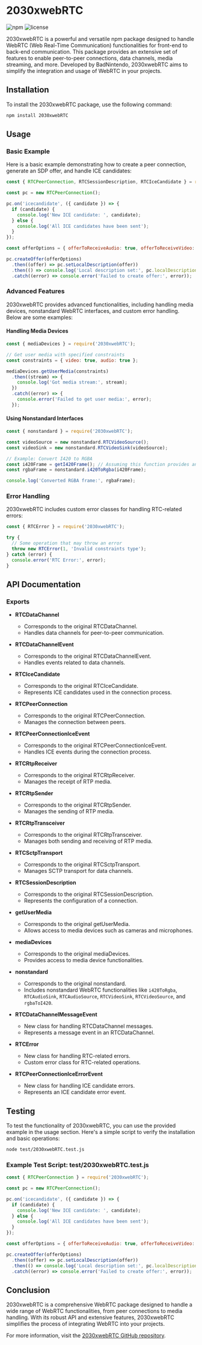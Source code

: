 # 2030xwebRTC

![npm](https://img.shields.io/npm/v/2030xwebRTC)
![license](https://img.shields.io/github/license/BadNintendo/2030xwebRTC)

2030xwebRTC is a powerful and versatile npm package designed to handle WebRTC (Web Real-Time Communication) functionalities for front-end to back-end communication. This package provides an extensive set of features to enable peer-to-peer connections, data channels, media streaming, and more. Developed by BadNintendo, 2030xwebRTC aims to simplify the integration and usage of WebRTC in your projects.

## Installation

To install the 2030xwebRTC package, use the following command:

```bash
npm install 2030xwebRTC
```

## Usage

### Basic Example

Here is a basic example demonstrating how to create a peer connection, generate an SDP offer, and handle ICE candidates:

```javascript
const { RTCPeerConnection, RTCSessionDescription, RTCIceCandidate } = require('2030xwebRTC');

const pc = new RTCPeerConnection();

pc.on('icecandidate', ({ candidate }) => {
  if (candidate) {
    console.log('New ICE candidate: ', candidate);
  } else {
    console.log('All ICE candidates have been sent');
  }
});

const offerOptions = { offerToReceiveAudio: true, offerToReceiveVideo: true };

pc.createOffer(offerOptions)
  .then((offer) => pc.setLocalDescription(offer))
  .then(() => console.log('Local description set:', pc.localDescription))
  .catch((error) => console.error('Failed to create offer:', error));
```

### Advanced Features

2030xwebRTC provides advanced functionalities, including handling media devices, nonstandard WebRTC interfaces, and custom error handling. Below are some examples:

#### Handling Media Devices

```javascript
const { mediaDevices } = require('2030xwebRTC');

// Get user media with specified constraints
const constraints = { video: true, audio: true };

mediaDevices.getUserMedia(constraints)
  .then((stream) => {
    console.log('Got media stream:', stream);
  })
  .catch((error) => {
    console.error('Failed to get user media:', error);
  });
```

#### Using Nonstandard Interfaces

```javascript
const { nonstandard } = require('2030xwebRTC');

const videoSource = new nonstandard.RTCVideoSource();
const videoSink = new nonstandard.RTCVideoSink(videoSource);

// Example: Convert I420 to RGBA
const i420Frame = getI420Frame(); // Assuming this function provides an I420 frame
const rgbaFrame = nonstandard.i420ToRgba(i420Frame);

console.log('Converted RGBA frame:', rgbaFrame);
```

### Error Handling

2030xwebRTC includes custom error classes for handling RTC-related errors:

```javascript
const { RTCError } = require('2030xwebRTC');

try {
  // Some operation that may throw an error
  throw new RTCError(1, 'Invalid constraints type');
} catch (error) {
  console.error('RTC Error:', error);
}
```

## API Documentation

### Exports

- **RTCDataChannel**
  - Corresponds to the original RTCDataChannel.
  - Handles data channels for peer-to-peer communication.

- **RTCDataChannelEvent**
  - Corresponds to the original RTCDataChannelEvent.
  - Handles events related to data channels.

- **RTCIceCandidate**
  - Corresponds to the original RTCIceCandidate.
  - Represents ICE candidates used in the connection process.

- **RTCPeerConnection**
  - Corresponds to the original RTCPeerConnection.
  - Manages the connection between peers.

- **RTCPeerConnectionIceEvent**
  - Corresponds to the original RTCPeerConnectionIceEvent.
  - Handles ICE events during the connection process.

- **RTCRtpReceiver**
  - Corresponds to the original RTCRtpReceiver.
  - Manages the receipt of RTP media.

- **RTCRtpSender**
  - Corresponds to the original RTCRtpSender.
  - Manages the sending of RTP media.

- **RTCRtpTransceiver**
  - Corresponds to the original RTCRtpTransceiver.
  - Manages both sending and receiving of RTP media.

- **RTCSctpTransport**
  - Corresponds to the original RTCSctpTransport.
  - Manages SCTP transport for data channels.

- **RTCSessionDescription**
  - Corresponds to the original RTCSessionDescription.
  - Represents the configuration of a connection.

- **getUserMedia**
  - Corresponds to the original getUserMedia.
  - Allows access to media devices such as cameras and microphones.

- **mediaDevices**
  - Corresponds to the original mediaDevices.
  - Provides access to media device functionalities.

- **nonstandard**
  - Corresponds to the original nonstandard.
  - Includes nonstandard WebRTC functionalities like `i420ToRgba`, `RTCAudioSink`, `RTCAudioSource`, `RTCVideoSink`, `RTCVideoSource`, and `rgbaToI420`.

- **RTCDataChannelMessageEvent**
  - New class for handling RTCDataChannel messages.
  - Represents a message event in an RTCDataChannel.

- **RTCError**
  - New class for handling RTC-related errors.
  - Custom error class for RTC-related operations.

- **RTCPeerConnectionIceErrorEvent**
  - New class for handling ICE candidate errors.
  - Represents an ICE candidate error event.

## Testing

To test the functionality of 2030xwebRTC, you can use the provided example in the usage section. Here's a simple script to verify the installation and basic operations:

```bash
node test/2030xwebRTC.test.js
```

### Example Test Script: test/2030xwebRTC.test.js

```javascript
const { RTCPeerConnection } = require('2030xwebRTC');

const pc = new RTCPeerConnection();

pc.on('icecandidate', ({ candidate }) => {
  if (candidate) {
    console.log('New ICE candidate: ', candidate);
  } else {
    console.log('All ICE candidates have been sent');
  }
});

const offerOptions = { offerToReceiveAudio: true, offerToReceiveVideo: true };

pc.createOffer(offerOptions)
  .then((offer) => pc.setLocalDescription(offer))
  .then(() => console.log('Local description set:', pc.localDescription))
  .catch((error) => console.error('Failed to create offer:', error));
```

## Conclusion

2030xwebRTC is a comprehensive WebRTC package designed to handle a wide range of WebRTC functionalities, from peer connections to media handling. With its robust API and extensive features, 2030xwebRTC simplifies the process of integrating WebRTC into your projects.

For more information, visit the [2030xwebRTC GitHub repository](https://github.com/BadNintendo).
